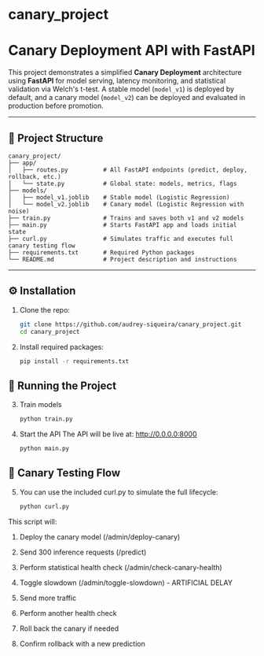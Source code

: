 # canary_project

# Canary Deployment API with FastAPI

This project demonstrates a simplified **Canary Deployment** architecture using **FastAPI** for model serving, latency monitoring, and statistical validation via Welch's t-test. A stable model (`model_v1`) is deployed by default, and a canary model (`model_v2`) can be deployed and evaluated in production before promotion.

---


## 📁 Project Structure


```
canary_project/
├── app/
│   ├── routes.py          # All FastAPI endpoints (predict, deploy, rollback, etc.)
│   └── state.py           # Global state: models, metrics, flags
├── models/
│   ├── model_v1.joblib    # Stable model (Logistic Regression)
│   └── model_v2.joblib    # Canary model (Logistic Regression with noise)
├── train.py               # Trains and saves both v1 and v2 models
├── main.py                # Starts FastAPI app and loads initial state
├── curl.py                # Simulates traffic and executes full canary testing flow
├── requirements.txt       # Required Python packages
└── README.md              # Project description and instructions
```



---

## ⚙️ Installation

1. Clone the repo:
   ```bash
   git clone https://github.com/audrey-siqueira/canary_project.git
   cd canary_project

2. Install required packages:
   ```bash
   pip install -r requirements.txt


## 🚀 Running the Project
  
3. Train models
    ```bash
   python train.py
    
4. Start the API
   The API will be live at: http://0.0.0.0:8000
   ```bash
   python main.py

## 🔁 Canary Testing Flow

5. You can use the included curl.py to simulate the full lifecycle:
   ```bash
   python curl.py

This script will:

1) Deploy the canary model (/admin/deploy-canary)

2) Send 300 inference requests (/predict)

3) Perform statistical health check (/admin/check-canary-health)

4) Toggle slowdown (/admin/toggle-slowdown) - ARTIFICIAL DELAY

5) Send more traffic

6) Perform another health check

7) Roll back the canary if needed

8) Confirm rollback with a new prediction
